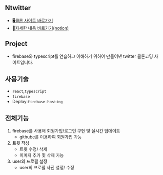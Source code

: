 ## Ntwitter
- 🖥️[클론 사이트 바로가기](https://ntwitter-reloaded-8d95c.web.app/login) 
- 🙌[자세한 내용 바로가기(notion)](https://ntwitter-reloaded-8d95c.web.app/login) 


## Project
- firebase와 typescript를 연습하고 이해하기 위하여 만들어낸 twitter 클론코딩 사이트입니다.

## 사용기술
- `react`,`typescript`
- `firebase`
-  Deploy:`firebase-hosting`

## 전체기능
1. firebase를 사용해 회원가입/로그인 구현 및 실시간 업데이트
   - githube를 이용하여 회원가입 가능
2. 트윗 작성
   - 트윗 수정/ 삭제
   - 이미지 추가 및 삭제 가능
3. user의 프로필 설정
   - user의 프로필 사진 설정/ 수정
